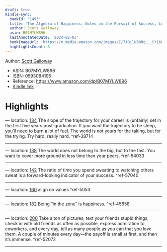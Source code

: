 ```yaml
---
draft: true
kindle-sync:
  bookId: '1493'
  title: 'The Algebra of Happiness: Notes on the Pursuit of Success, Love, and Meaning'
  author: Scott Galloway
  asin: B07MYLW896
  lastAnnotatedDate: '2024-02-03'
  bookImageUrl: 'https://m.media-amazon.com/images/I/71OilN30RgL._SY160.jpg'
  highlightsCount: 6
---
```


Author: [Scott Galloway](https://www.amazon.comundefined)
* ASIN: B07MYLW896
* ISBN: 0593084195
* Reference: https://www.amazon.com/dp/B07MYLW896
* [Kindle link](kindle://book?action=open&asin=B07MYLW896)

# Highlights

— location: [134](kindle://book?action=open&asin=B07MYLW896&location=134)
The slope of the trajectory for your career is (unfairly) set in the first five years post-graduation. If you want the trajectory to be steep, you’ll need to burn a lot of fuel. The world is not yours for the taking, but for the trying. Try hard, really hard. ^ref-38714

---
— location: [138](kindle://book?action=open&asin=B07MYLW896&location=138)
The world does not belong to the big, but to the fast. You want to cover more ground in less time than your peers. ^ref-54033

---
— location: [142](kindle://book?action=open&asin=B07MYLW896&location=142)
The ratio of time you spend sweating to watching others sweat is a forward-looking indicator of your success. ^ref-57040

---
— location: [160](kindle://book?action=open&asin=B07MYLW896&location=160)
align on values ^ref-5053

---
— location: [182](kindle://book?action=open&asin=B07MYLW896&location=182)
Being “in the zone” is happiness. ^ref-45658

---
— location: [200](kindle://book?action=open&asin=B07MYLW896&location=200)
Take a ton of pictures, text your friends stupid things, check in with old friends as often as possible, express admiration to coworkers, and every day, tell as many people as you can that you love them. A couple of minutes every day—the payoff is small at first, and then it’s immense. ^ref-52072

---
